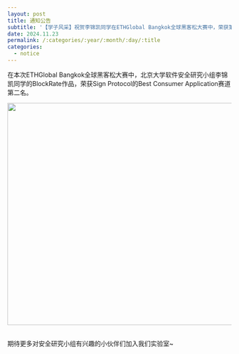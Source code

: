 ```yaml
---
layout: post
title: 通知公告
subtitle: '【学子风采】祝贺李锦凯同学在ETHGlobal Bangkok全球黑客松大赛中，荣获第二名！'
date: 2024.11.23
permalink: /:categories/:year/:month/:day/:title
categories:
  - notice
---
```


在本次ETHGlobal Bangkok全球黑客松大赛中，北京大学软件安全研究小组李锦凯同学的BlockRate作品，荣获Sign Protocol的Best Consumer Application赛道第二名。
<div align=center>
<img src="https://i.postimg.cc/fyRD0pdm/20241123110840.jpg" width="800px" height="500px"/>
</div>
<br/>

期待更多对安全研究小组有兴趣的小伙伴们加入我们实验室~

